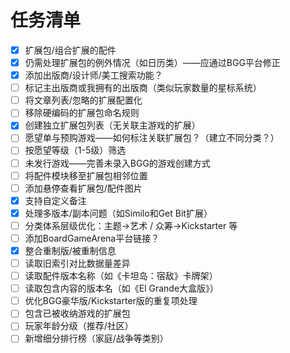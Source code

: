 
# 任务清单

- [X] 扩展包/组合扩展的配件
- [X] 仍需处理扩展包的例外情况（如日历类）——应通过BGG平台修正
- [X] 添加出版商/设计师/美工搜索功能？
- [ ] 标记主出版商或我拥有的出版商（类似玩家数量的星标系统）
- [ ] 将文章列表/忽略的扩展配置化
- [ ] 移除硬编码的扩展包命名规则
- [X] 创建独立扩展包列表（无关联主游戏的扩展）
- [ ] 愿望单与预购游戏——如何标注关联扩展包？（建立不同分类？）
- [ ] 按愿望等级（1-5级）筛选
- [ ] 未发行游戏——完善未录入BGG的游戏创建方式
- [ ] 将配件模块移至扩展包相邻位置
- [ ] 添加悬停查看扩展包/配件图片
- [X] 支持自定义备注
- [X] 处理多版本/副本问题（如Similo和Get Bit扩展）
- [ ] 分类体系层级优化：主题→艺术 / 众筹→Kickstarter 等
- [ ] 添加BoardGameArena平台链接？
- [X] 整合重制版/被重制信息
- [ ] 读取旧索引对比数据量差异
- [ ] 读取配件版本名称（如《卡坦岛：宿敌》卡牌架）
- [ ] 读取包含内容的版本名（如《El Grande大盒版》）
- [ ] 优化BGG豪华版/Kickstarter版的重复项处理
- [ ] 包含已被收纳游戏的扩展包
- [ ] 玩家年龄分级（推荐/社区）
- [ ] 新增细分排行榜（家庭/战争等类别）